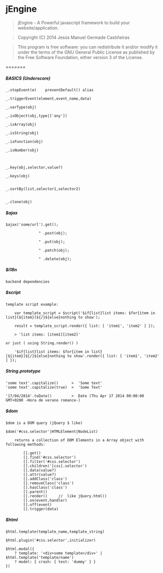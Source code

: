 jEngine
=======

>	jEngine - A Powerful javascript framework to build your website/application.

>	Copyright (C) 2014  Jesús Manuel Germade Castiñeiras

>	This program is free software: you can redistribute it and/or modify
>	it under the terms of the GNU General Public License as published by
>	the Free Software Foundation, either version 3 of the License.

=======


##### BASICS (Underscore)

    _.stopEvent(e)    preventDefault() alias
	
    _.triggerEvent(element,event_name,data)
    
    _.varType(obj)
    
    _.isObject(obj,type|['any'])
    
    _.isArray(obj)
    
    _.isString(obj)
    
    _.isFunction(obj)
    
    _.isNumber(obj)
    
    
    
    _.key(obj,selector,value?)
    
    _.keys(obj)
    
    
    _.sortBy(list,selector1,selector2)
    
    
    _.clone(obj)
    
    
    
##### $ajax

	$ajax('some/url').get();
	
	               " .post(obj);
	               
	               " .put(obj);
	               
	               " .patch(obj);
	               
	               " .delete(obj);


##### $i18n

	backend dependencies
	
	
##### $script

	template script example:
	
		var template_script = $script('$if{list}list items: $for{item in list}[${item}]${/}${else}nothing to show');
		
		result = template_script.render({ list: [ 'item1', 'item2' ] });
		
		> 'list items: [item1][item2]'
	
	or just ( using String.render() )
	
		'$if{list}list items: $for{item in list}[${item}]${/}${else}nothing to show'.render({ list: [ 'item1', 'item2' ] });
		
		
##### String.prototype

	'some text'.capitalize()      >  'Some text'
	'some text'.capitalize(true)  >  'Some Text'
	
	'17/04/2014'.toDate()         >  Date (Thu Apr 17 2014 00:00:00 GMT+0200 -Hora de verano romance-)
	
	
##### $dom

	$dom is a DOM query (jQuery $ like)
	
	$dom('#css.selector'|HTMLElement|NodeList)
		
		returns a collection of DOM Elements in a Array object with following methods:
			
			[].get()
			[].find('#css.selector')
			[].filter('#css.selector')
			[].children('[css].selector')
			[].data(value?)
			[].attr(value?)
			[].addClass('class')
			[].removeClass('class')
			[].hasClass('class')
			[].parent()
			[].render()		//  like jQuery.html()
			[].on(event,handler)
			[].off(event)
			[].trigger(data)
			
##### $html
	
	$html.template(template_name,template_string)
	
	$html.plugin('#css.selector',initializer)

	$html.modal({
		? template: '<div>some template</div>' | $html.template('template/name')
		? model: { crash: { test: 'dummy' } }
	})
		
	
	
	